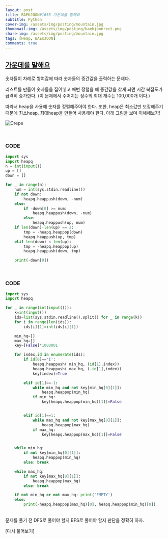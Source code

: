 ```yaml
---
layout: post
title: BAEKJOON#1655 가운데를 말해요
subtitle: Python
cover-img: /assets/img/posting/mountain.jpg
thumbnail-img: /assets/img/posting/baekjoonrect.png
share-img: /assets/img/posting/mountain.jpg
tags: [Heap, BAEKJOON]
comments: true
---
```


## [가운데를 말해요](https://www.acmicpc.net/problem/1655)

숫자들이 차례로 쌓여감에 따라 숫자들의 중간값을 출력하는 문제다.

리스트를 만들어 숫자들을 집어넣고 매번 정렬을 해 중간값을 찾게 되면 시간 복잡도가 급격히 증가한다. (이 문제에서 주어지는 정수의 최대 개수는 100,000개 이다.)

따라서 heap을 사용해 숫자를 정렬해주어야 한다. 또한, heap은 최소값만 보장해주기 때문에 최소heap, 최대heap을 만들어 사용해야 한다.
아래 그림을 보며 이해해보자!

![Crepe](https://i.imgur.com/0HW8Mjx.jpg)

<br>

### CODE

```python
import sys
import heapq
n = int(input())
up = []
down = []

for _ in range(n):
    num = int(sys.stdin.readline())
    if not down:
        heapq.heappush(down, -num)
    else:
        if -down[0] >= num:
            heapq.heappush(down, -num)
        else:
            heapq.heappush(up, num)
    if len(down)-len(up) == 2:
        tmp = -heapq.heappop(down)
        heapq.heappush(up, tmp)
    elif len(down) < len(up):
        tmp = -heapq.heappop(up)
        heapq.heappush(down, tmp)

    print(-down[0])

```

<br>

### CODE

```python
import sys
import heapq

for _ in range(int(input())):
    k=int(input())
    ids=list(sys.stdin.readline().split() for _ in range(k))
    for i in range(len(ids)):
        ids[i][1]=int(ids[i][1])

    min_hq=[]
    max_hq=[]
    key=[False]*1000001

    for index,id in enumerate(ids):
        if id[0]=='I':
            heapq.heappush( min_hq, (id[1],index))
            heapq.heappush( max_hq, (-id[1],index))
            key[index]=True

        elif id[1]==-1:
            while min_hq and not key[min_hq[0][1]]:
                heapq.heappop(min_hq)
            if min_hq:
                key[heapq.heappop(min_hq)[1]]=False


        elif id[1]==1:
            while max_hq and not key[max_hq[0][1]]:
                heapq.heappop(max_hq)
            if max_hq:
                key[heapq.heappop(max_hq)[1]]=False


    while min_hq:
        if not key[min_hq[0][1]]:
            heapq.heappop(min_hq)
        else: break

    while max_hq:
        if not key[max_hq[0][1]]:
            heapq.heappop(max_hq)
        else: break

    if not min_hq or not max_hq: print('EMPTY')
    else:
        print(-heapq.heappop(max_hq)[0], heapq.heappop(min_hq)[0])
```

<br>
문제를 풀기 전 DFS로 풀어야 할지 BFS로 풀어야 할지 판단을 정확히 하자.

<br>

[다시 풀어보기]
<br>
<br>
